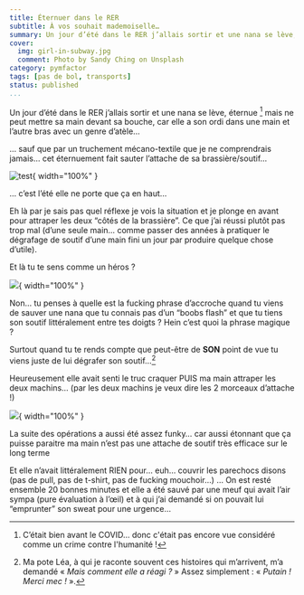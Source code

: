 ```yaml
---
title: Éternuer dans le RER
subtitle: À vos souhait mademoiselle…
summary: Un jour d’été dans le RER j’allais sortir et une nana se lève, éternue [^covid] mais ne peut mettre sa main devant sa bouche, car elle a son ordi dans une main et l’autre bras avec un genre d’atèle…
cover:
  img: girl-in-subway.jpg
  comment: Photo by Sandy Ching on Unsplash
category: pymfactor
tags: [pas de bol, transports]
status: published
...
```


Un jour d’été dans le RER j’allais sortir et une nana se lève, éternue [^covid] mais ne peut mettre sa main devant sa bouche, car elle a son ordi dans une main et l’autre bras avec un genre d’atèle…

[^covid]: C’était bien avant le COVID… donc c'était pas encore vue considéré comme un crime contre l'humanité !

… sauf que par un truchement mécano-textile que je ne comprendrais jamais… cet éternuement fait sauter l’attache de sa brassière/soutif…

![test](https://media.giphy.com/media/xT1XGLtjjDfqIjJCO4/giphy.gif){ width="100%" }

… c’est l’été elle ne porte que ça en haut…

Eh là par je sais pas quel réflexe je vois la situation et je plonge en avant pour attraper les deux “côtés de la brassière”. Ce que j’ai réussi plutôt pas trop mal (d’une seule main… comme passer des années à pratiquer le dégrafage de soutif d’une main fini un jour par produire quelque chose d’utile).

Et là tu te sens comme un héros ?

![](https://media.giphy.com/media/7OVSLBCahCv1rb5rZ5/giphy.gif){ width="100%" }

Non… tu penses à quelle est la fucking phrase d’accroche quand tu viens de sauver une nana que tu connais pas d’un “boobs flash” et que tu tiens son soutif littéralement entre tes doigts ? Hein c’est quoi la phrase magique ?

Surtout quand tu te rends compte que peut-être de **SON** point de vue tu viens juste de lui dégrafer son soutif…[^lea]

[^lea]: Ma pote Léa, à qui je raconte souvent ces histoires qui m’arrivent, m’a demandé « _Mais comment elle a réagi ?_ » Assez simplement : « _Putain ! Merci mec !_ ».

Heureusement elle avait senti le truc craquer PUIS ma main attraper les deux machins… (par les deux machins je veux dire les 2 morceaux d’attache !)

![](https://media.giphy.com/media/6q29hxDKvJvPy/giphy.gif){ width="100%" }

La suite des opérations a aussi été assez funky… car aussi étonnant que ça puisse paraitre ma main n’est pas une attache de soutif très efficace sur le long terme

Et elle n’avait littéralement RIEN pour… euh… couvrir les parechocs disons (pas de pull, pas de t-shirt, pas de fucking mouchoir…) … On est resté ensemble 20 bonnes minutes et elle a été sauvé par une meuf qui avait l’air sympa (pure évaluation à l’œil) et à qui j’ai demandé si on pouvait lui “emprunter” son sweat pour une urgence…

